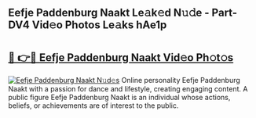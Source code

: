 ## Eefje Paddenburg Naakt Le𝚊k𝚎d N𝚞𝚍e - Part-DV4 Vid𝚎o Photos Le𝚊ks hAe1p

# <h2><a href="http://fb9vq7.evod.top/?m=Eefje+Paddenburg+Naakt">🔗 👉🔴 Eefje Paddenburg Naakt Vid𝚎o Ph𝚘t𝚘s</a></h2>

[![Eefje Paddenburg Naakt N𝚞d𝚎s](https://i.imgur.com/8V9OHl7.gif)](http://fb9vq7.evod.top/?m=Eefje+Paddenburg+Naakt)
Online personality Eefje Paddenburg Naakt with a passion for dance and lifestyle, creating engaging content. A public figure Eefje Paddenburg Naakt is an individual whose actions, beliefs, or achievements are of interest to the public. 
